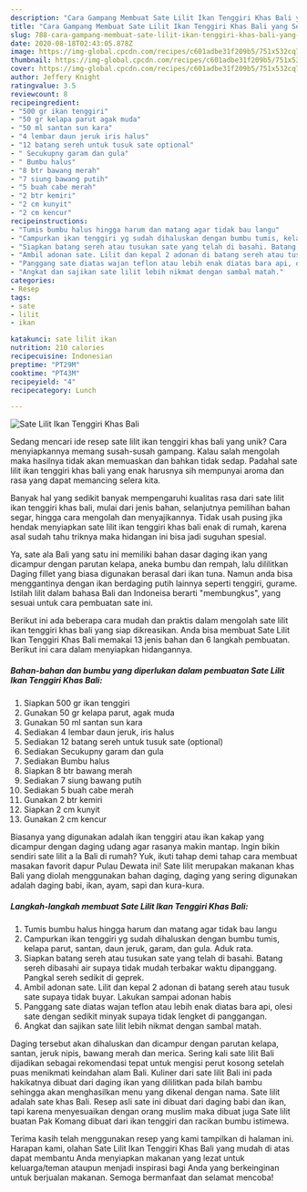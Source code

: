 ```yaml
---
description: "Cara Gampang Membuat Sate Lilit Ikan Tenggiri Khas Bali yang Sempurna"
title: "Cara Gampang Membuat Sate Lilit Ikan Tenggiri Khas Bali yang Sempurna"
slug: 788-cara-gampang-membuat-sate-lilit-ikan-tenggiri-khas-bali-yang-sempurna
date: 2020-08-18T02:43:05.878Z
image: https://img-global.cpcdn.com/recipes/c601adbe31f209b5/751x532cq70/sate-lilit-ikan-tenggiri-khas-bali-foto-resep-utama.jpg
thumbnail: https://img-global.cpcdn.com/recipes/c601adbe31f209b5/751x532cq70/sate-lilit-ikan-tenggiri-khas-bali-foto-resep-utama.jpg
cover: https://img-global.cpcdn.com/recipes/c601adbe31f209b5/751x532cq70/sate-lilit-ikan-tenggiri-khas-bali-foto-resep-utama.jpg
author: Jeffery Knight
ratingvalue: 3.5
reviewcount: 8
recipeingredient:
- "500 gr ikan tenggiri"
- "50 gr kelapa parut agak muda"
- "50 ml santan sun kara"
- "4 lembar daun jeruk iris halus"
- "12 batang sereh untuk tusuk sate optional"
- " Secukupny garam dan gula"
- " Bumbu halus"
- "8 btr bawang merah"
- "7 siung bawang putih"
- "5 buah cabe merah"
- "2 btr kemiri"
- "2 cm kunyit"
- "2 cm kencur"
recipeinstructions:
- "Tumis bumbu halus hingga harum dan matang agar tidak bau langu"
- "Campurkan ikan tenggiri yg sudah dihaluskan dengan bumbu tumis, kelapa parut, santan, daun jeruk, garam, dan gula. Aduk rata."
- "Siapkan batang sereh atau tusukan sate yang telah di basahi. Batang sereh dibasahi air supaya tidak mudah terbakar waktu dipanggang. Pangkal sereh sedikit di geprek."
- "Ambil adonan sate. Lilit dan kepal 2 adonan di batang sereh atau tusuk sate supaya tidak buyar. Lakukan sampai adonan habis"
- "Panggang sate diatas wajan teflon atau lebih enak diatas bara api, olesi sate dengan sedikit minyak supaya tidak lengket di panggangan."
- "Angkat dan sajikan sate lilit lebih nikmat dengan sambal matah."
categories:
- Resep
tags:
- sate
- lilit
- ikan

katakunci: sate lilit ikan 
nutrition: 210 calories
recipecuisine: Indonesian
preptime: "PT29M"
cooktime: "PT43M"
recipeyield: "4"
recipecategory: Lunch

---
```



![Sate Lilit Ikan Tenggiri Khas Bali](https://img-global.cpcdn.com/recipes/c601adbe31f209b5/751x532cq70/sate-lilit-ikan-tenggiri-khas-bali-foto-resep-utama.jpg)

Sedang mencari ide resep sate lilit ikan tenggiri khas bali yang unik? Cara menyiapkannya memang susah-susah gampang. Kalau salah mengolah maka hasilnya tidak akan memuaskan dan bahkan tidak sedap. Padahal sate lilit ikan tenggiri khas bali yang enak harusnya sih mempunyai aroma dan rasa yang dapat memancing selera kita.

Banyak hal yang sedikit banyak mempengaruhi kualitas rasa dari sate lilit ikan tenggiri khas bali, mulai dari jenis bahan, selanjutnya pemilihan bahan segar, hingga cara mengolah dan menyajikannya. Tidak usah pusing jika hendak menyiapkan sate lilit ikan tenggiri khas bali enak di rumah, karena asal sudah tahu triknya maka hidangan ini bisa jadi suguhan spesial.

Ya, sate ala Bali yang satu ini memiliki bahan dasar daging ikan yang dicampur dengan parutan kelapa, aneka bumbu dan rempah, lalu dililitkan Daging fillet yang biasa digunakan berasal dari ikan tuna. Namun anda bisa menggantinya dengan ikan berdaging putih lainnya seperti tenggiri, gurame. Istilah lilit dalam bahasa Bali dan Indoneisa berarti &#34;membungkus&#34;, yang sesuai untuk cara pembuatan sate ini.


Berikut ini ada beberapa cara mudah dan praktis dalam mengolah sate lilit ikan tenggiri khas bali yang siap dikreasikan. Anda bisa membuat Sate Lilit Ikan Tenggiri Khas Bali memakai 13 jenis bahan dan 6 langkah pembuatan. Berikut ini cara dalam menyiapkan hidangannya.

<!--inarticleads1-->

##### Bahan-bahan dan bumbu yang diperlukan dalam pembuatan Sate Lilit Ikan Tenggiri Khas Bali:

1. Siapkan 500 gr ikan tenggiri
1. Gunakan 50 gr kelapa parut, agak muda
1. Gunakan 50 ml santan sun kara
1. Sediakan 4 lembar daun jeruk, iris halus
1. Sediakan 12 batang sereh untuk tusuk sate (optional)
1. Sediakan  Secukupny garam dan gula
1. Sediakan  Bumbu halus
1. Siapkan 8 btr bawang merah
1. Sediakan 7 siung bawang putih
1. Sediakan 5 buah cabe merah
1. Gunakan 2 btr kemiri
1. Siapkan 2 cm kunyit
1. Gunakan 2 cm kencur


Biasanya yang digunakan adalah ikan tenggiri atau ikan kakap yang dicampur dengan daging udang agar rasanya makin mantap. Ingin bikin sendiri sate lilit a la Bali di rumah? Yuk, ikuti tahap demi tahap cara membuat masakan favorit dapur Pulau Dewata ini! Sate lilit merupakan makanan khas Bali yang diolah menggunakan bahan daging, daging yang sering digunakan adalah daging babi, ikan, ayam, sapi dan kura-kura. 

<!--inarticleads2-->

##### Langkah-langkah membuat Sate Lilit Ikan Tenggiri Khas Bali:

1. Tumis bumbu halus hingga harum dan matang agar tidak bau langu
1. Campurkan ikan tenggiri yg sudah dihaluskan dengan bumbu tumis, kelapa parut, santan, daun jeruk, garam, dan gula. Aduk rata.
1. Siapkan batang sereh atau tusukan sate yang telah di basahi. Batang sereh dibasahi air supaya tidak mudah terbakar waktu dipanggang. Pangkal sereh sedikit di geprek.
1. Ambil adonan sate. Lilit dan kepal 2 adonan di batang sereh atau tusuk sate supaya tidak buyar. Lakukan sampai adonan habis
1. Panggang sate diatas wajan teflon atau lebih enak diatas bara api, olesi sate dengan sedikit minyak supaya tidak lengket di panggangan.
1. Angkat dan sajikan sate lilit lebih nikmat dengan sambal matah.


Daging tersebut akan dihaluskan dan dicampur dengan parutan kelapa, santan, jeruk nipis, bawang merah dan merica. Sering kali sate lilit Bali dijadikan sebagai rekomendasi tepat untuk mengisi perut kosong setelah puas menikmati keindahan alam Bali. Kuliner dari sate lilit Bali ini pada hakikatnya dibuat dari daging ikan yang dililitkan pada bilah bambu sehingga akan menghasilkan menu yang dikenal dengan nama. Sate lilit adalah sate khas Bali. Resep asli sate ini dibuat dari daging babi dan ikan, tapi karena menyesuaikan dengan orang muslim maka dibuat juga Sate lilit buatan Pak Komang dibuat dari ikan tenggiri dan racikan bumbu istimewa. 

Terima kasih telah menggunakan resep yang kami tampilkan di halaman ini. Harapan kami, olahan Sate Lilit Ikan Tenggiri Khas Bali yang mudah di atas dapat membantu Anda menyiapkan makanan yang lezat untuk keluarga/teman ataupun menjadi inspirasi bagi Anda yang berkeinginan untuk berjualan makanan. Semoga bermanfaat dan selamat mencoba!
